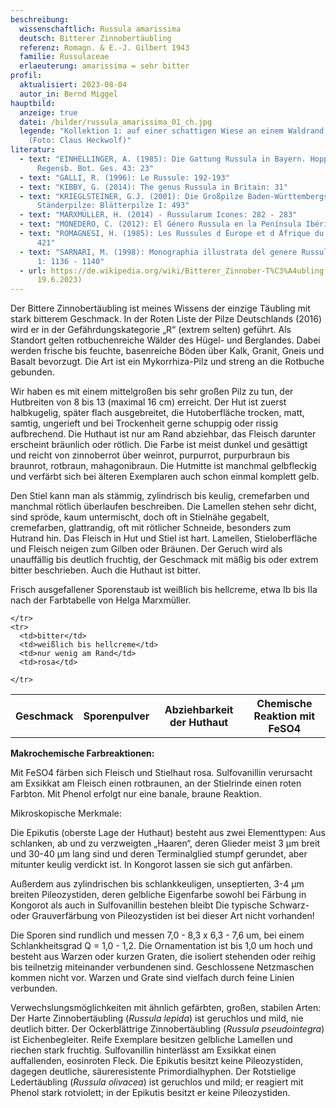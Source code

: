 ```yaml
---
beschreibung:
  wissenschaftlich: Russula amarissima
  deutsch: Bitterer Zinnobertäubling
  referenz: Romagn. & E.-J. Gilbert 1943
  familie: Russulaceae
  erlaeuterung: amarissima = sehr bitter
profil:
  aktualisiert: 2023-08-04
  autor_in: Bernd Miggel
hauptbild:
  anzeige: true
  datei: /bilder/russula_amarissima_01_ch.jpg
  legende: "Kollektion 1: auf einer schattigen Wiese an einem Waldrand gefunden
    (Foto: Claus Heckwolf)"
literatur:
  - text: "EINHELLINGER, A. (1985): Die Gattung Russula in Bayern. Hoppea, Denkschr.
      Regensb. Bot. Ges. 43: 23"
  - text: "GALLI, R. (1996): Le Russule: 192-193"
  - text: "KIBBY, G. (2014): The genus Russula in Britain: 31"
  - text: "KRIEGLSTEINER, G.J. (2001): Die Großpilze Baden-Württembergs, Bd. 2.
      Ständerpilze: Blätterpilze I: 493"
  - text: "MARXMÜLLER, H. (2014) - Russularum Icones: 282 - 283"
  - text: "MONEDERO, C. (2012): El Género Russula en la Península Ibérica: 290 - 291"
  - text: "ROMAGNESI, H. (1985): Les Russules d ́Europe et d ́Afrique du Nord: 419 -
      421"
  - text: "SARNARI, M. (1998): Monographia illustrata del genere Russula in Europa
      1: 1136 - 1140"
  - url: https://de.wikipedia.org/wiki/Bitterer_Zinnober-T%C3%A4ubling (abgerufen am
      19.6.2023)
---
```

Der Bittere Zinnobertäubling ist meines Wissens  der einzige Täubling mit stark bitterem Geschmack. In der Roten Liste der Pilze Deutschlands (2016) wird er in der Gefährdungskategorie „R“ (extrem selten) geführt. Als Standort gelten rotbuchenreiche Wälder des Hügel- und Berglandes. Dabei werden frische bis feuchte, basenreiche Böden über Kalk, Granit, Gneis und Basalt bevorzugt. Die Art ist ein Mykorrhiza-Pilz und streng an die Rotbuche gebunden.

Wir haben es mit einem mittelgroßen bis sehr großen Pilz zu tun, der Hutbreiten von 8 bis 13 (maximal 16 cm) erreicht. Der Hut ist zuerst halbkugelig, später flach ausgebreitet, die Hutoberfläche trocken, matt, samtig, ungerieft und bei Trockenheit gerne schuppig oder rissig aufbrechend. Die Huthaut ist nur am Rand abziehbar, das Fleisch darunter erscheint bräunlich oder rötlich. Die Farbe ist meist dunkel und gesättigt und reicht von zinnoberrot über weinrot, purpurrot, purpurbraun bis braunrot, rotbraun, mahagonibraun. Die Hutmitte ist manchmal gelbfleckig und verfärbt sich bei älteren Exemplaren auch schon einmal komplett gelb.

Den Stiel kann man als stämmig, zylindrisch bis keulig, cremefarben und manchmal rötlich überlaufen beschreiben. Die Lamellen stehen sehr dicht, sind spröde, kaum untermischt, doch oft in Stielnähe gegabelt, cremefarben, glattrandig, oft mit rötlicher Schneide, besonders zum Hutrand hin. Das Fleisch in Hut und Stiel ist hart. Lamellen, Stieloberfläche und Fleisch neigen zum Gilben oder Bräunen. Der Geruch wird als unauffällig bis deutlich fruchtig, der Geschmack mit mäßig bis oder extrem bitter beschrieben. Auch die Huthaut ist bitter.

Frisch ausgefallener Sporenstaub ist weißlich bis hellcreme, etwa Ib bis IIa nach der Farbtabelle von Helga Marxmüller.

<div class="table-responsive">
  <table class="table taeubling">
    <tr>
      <th rowspan="2">Geschmack</th>
      <th rowspan="2">Sporenpulver</th>
      <th rowspan="2">Abziehbarkeit der Huthaut</th>
      <th colspan="3" class="text-center">Chemische Reaktion mit FeSO4</th>
    </tr>
    <tr>
      
      
    </tr>
    <tr>
      <td>bitter</td>
      <td>weißlich bis hellcreme</td>
      <td>nur wenig am Rand</td>
      <td>rosa</td>
       
    </tr>
  </table>
</div>

**Makrochemische Farbreaktionen:**

Mit FeSO4 färben sich Fleisch und Stielhaut rosa.
Sulfovanillin verursacht am Exsikkat am Fleisch einen rotbraunen, an der Stielrinde einen roten Farbton.
Mit Phenol erfolgt nur eine banale, braune Reaktion.

Mikroskopische Merkmale:

Die Epikutis (oberste Lage der Huthaut) besteht aus zwei Elementtypen:
Aus schlanken, ab und zu verzweigten „Haaren“, deren Glieder meist 3 µm breit und 30-40 µm lang sind und deren Terminalglied stumpf gerundet, aber mitunter keulig verdickt ist. In Kongorot lassen sie sich gut anfärben.

Außerdem aus  zylindrischen bis schlankkeuligen, unseptierten, 3-4 µm breiten Pileozystiden, deren gelbliche Eigenfarbe sowohl bei Färbung in Kongorot als auch in Sulfovanillin bestehen bleibt Die typische Schwarz- oder Grauverfärbung von Pileozystiden ist bei dieser Art nicht vorhanden!

Die Sporen sind rundlich und messen 7,0 - 8,3 x 6,3 - 7,6 um, bei einem Schlankheitsgrad Q = 1,0 - 1,2. Die Ornamentation ist bis 1,0 um hoch und besteht aus Warzen oder kurzen Graten, die isoliert stehenden oder reihig bis teilnetzig miteinander verbundenen sind. Geschlossene Netzmaschen kommen nicht vor. Warzen und Grate sind vielfach durch feine Linien verbunden.

Verwechslungsmöglichkeiten mit ähnlich gefärbten, großen, stabilen Arten: Der Harte Zinnobertäubling (*Russula lepida*) ist geruchlos und mild, nie deutlich bitter. Der Ockerblättrige Zinnobertäubling (*Russula pseudointegra*) ist Eichenbegleiter. Reife Exemplare besitzen gelbliche Lamellen und riechen stark fruchtig. Sulfovanillin hinterlässt am Exsikkat einen auffallenden, eosinroten Fleck. Die Epikutis besitzt keine Pileozystiden, dagegen deutliche, säureresistente Primordialhyphen. Der Rotstielige Ledertäubling (*Russula olivacea*) ist geruchlos und mild; er reagiert mit Phenol stark rotviolett; in der Epikutis besitzt er keine Pileozystiden.  

